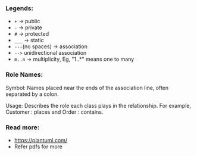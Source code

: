 
### Legends:
- `+` -> public
- `-` -> private
- `#` -> protected
- `___` -> static
- `---`(no spaces) -> association
- `-->` unidirectional association
- `m..n` -> multiplicity, Eg, "1..*" means one to many

### Role Names:

Symbol: Names placed near the ends of the association line, often separated by a colon.

Usage: Describes the role each class plays in the relationship. For example, Customer : places and Order : contains.


### Read more:
- https://plantuml.com/
- Refer pdfs for more